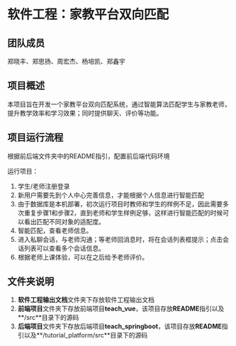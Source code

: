 # 软件工程：家教平台双向匹配

## 团队成员

郑晓丰、郑思扬、周宏杰、杨培凯、郑鑫宇



## 项目概述

本项目旨在开发一个家教平台双向匹配系统，通过智能算法匹配学生与家教老师，提升教学效率和学习效果；同时提供聊天、评价等功能。



## 项目运行流程

根据前后端文件夹中的README指引，配置前后端代码环境

运行项目：

1. 学生/老师注册登录
2. 新用户需要先到个人中心完善信息，才能根据个人信息进行智能匹配
3. 由于数据库是本机部署，初次运行项目时教师和学生的样例不足，因此需要多次重复步骤1和步骤2，直到老师和学生样例足够，这样进行智能匹配的时候可以看出匹配不同对象的适配度。
4. 智能匹配，查看老师信息。
5. 进入私聊会话，与老师沟通；等老师回消息时，将在会话列表框提示；点击会话列表可以查看多个会话信息。
6. 根据老师上课体验，可以在之后给予老师评价。



## 文件夹说明

1. **软件工程输出文档**文件夹下存放软件工程输出文档
2. **前端项目**文件夹下存放前端项目**teach_vue**，该项目存放**README**指引以及**/src**目录下的源码
3. **后端项目**文件夹下存放后端项目**teach_springboot**，该项目存放**README**指引以及**/tutorial_platform/src**目录下的源码

